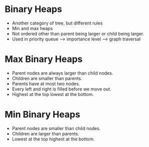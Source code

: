 # Binary Heaps
- Another category of tree, but different rules
- Min and max heaps
- Not ordered other than parent being larger or child being larger. 
- Used in priority queue --> importance level --> graph traversal

# Max Binary Heaps
- Parent nodes are always larger than child nodes.
- Children are smaller than parents.
- Parents have at most two nodes.
- Every left and right is filled before we move out.
- Highest at the top lowest at the bottom.

# Min Binary Heaps
- Parent nodes are smaller than child nodes.
- Children are larger than parents.
- Lowest at the top highest at the bottom.